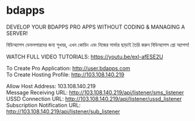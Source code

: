 # bdapps

DEVELOP YOUR BDAPPS PRO APPS WITHOUT CODING & MANAGING A SERVER!

বিডিঅ্যাপস ডেভলপারদের জন্য সুখবর, এখন কোডিং এবং নিজের সার্ভার ছাড়াই তৈরি করুন বিডিঅ্যাপস প্রো অ্যাপস!

WATCH FULL VIDEO TUTORIALS: https://youtu.be/exl-afESE2U

To Create Pro Application: http://user.bdapps.com  
To Create Hosting Profile: http://103.108.140.219

Allow Host Address: 103.108.140.219  
Message Receiving URL: http://103.108.140.219/api/listener/sms_listener  
USSD Connection URL: http://103.108.140.219/api/listener/ussd_listener  
Subscription Notification URL: http://103.108.140.219/api/listener/sub_listener  
